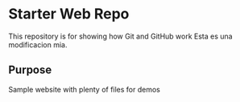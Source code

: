# Starter Web Repo

This repository is for showing how Git and GitHub work
Esta es una modificacion mia.

## Purpose

Sample website with plenty of files for demos